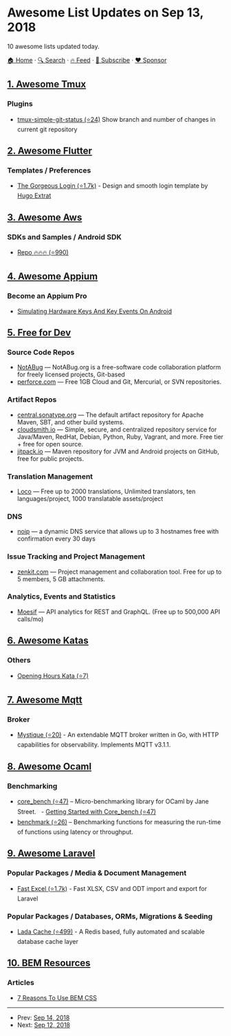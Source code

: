 # Awesome List Updates on Sep 13, 2018

10 awesome lists updated today.

[🏠 Home](/README.md) · [🔍 Search](https://www.trackawesomelist.com/search/) · [🔥 Feed](https://www.trackawesomelist.com/rss.xml) · [📮 Subscribe](https://trackawesomelist.us17.list-manage.com/subscribe?u=d2f0117aa829c83a63ec63c2f&id=36a103854c) · [❤️  Sponsor](https://github.com/sponsors/theowenyoung)



## [1. Awesome Tmux](/content/rothgar/awesome-tmux/README.md)

### Plugins

*   [tmux-simple-git-status (⭐24)](https://github.com/kristijanhusak/tmux-simple-git-status) Show branch and number of changes in current git repository

## [2. Awesome Flutter](/content/Solido/awesome-flutter/README.md)

### Templates / Preferences

*   [The Gorgeous Login (⭐1.7k)](https://github.com/huextrat/TheGorgeousLogin) <!--stargazers:huextrat/TheGorgeousLogin--> - Design and smooth login template by [Hugo Extrat](https://github.com/huextrat)

## [3. Awesome Aws](/content/donnemartin/awesome-aws/README.md)

### SDKs and Samples / Android SDK

*   [Repo :fire::fire::fire: (⭐990)](https://github.com/aws/aws-sdk-android)

## [4. Awesome Appium](/content/SrinivasanTarget/awesome-appium/README.md)

### Become an Appium Pro

*   [Simulating Hardware Keys And Key Events On Android](https://appiumpro.com/editions/34)

## [5. Free for Dev](/content/ripienaar/free-for-dev/README.md)

### Source Code Repos

*   [NotABug](https://notabug.org) — NotABug.org is a free-software code collaboration platform for freely licensed projects, Git-based
*   [perforce.com](https://www.perforce.com/products/helix-teamhub) — Free 1GB Cloud and  Git, Mercurial, or SVN repositories.

### Artifact Repos

*   [central.sonatype.org](https://central.sonatype.org) — The default artifact repository for Apache Maven, SBT, and other build systems.
*   [cloudsmith.io](https://cloudsmith.io) — Simple, secure, and centralized repository service for Java/Maven, RedHat, Debian, Python, Ruby, Vagrant, and more. Free tier + free for open source.
*   [jitpack.io](https://jitpack.io/) — Maven repository for JVM and Android projects on GitHub, free for public projects.

### Translation Management

*   [Loco](https://localise.biz/) — Free up to 2000 translations, Unlimited translators, ten languages/project, 1000 translatable assets/project

### DNS

*   [noip](https://www.noip.com/) — a dynamic DNS service that allows up to 3 hostnames free with confirmation every 30 days

### Issue Tracking and Project Management

*   [zenkit.com](https://zenkit.com) — Project management and collaboration tool. Free for up to 5 members, 5 GB attachments.

### Analytics, Events and Statistics

*   [Moesif](https://www.moesif.com) — API analytics for REST and GraphQL. (Free up to 500,000 API calls/mo)

## [6. Awesome Katas](/content/gamontal/awesome-katas/README.md)

### Others

*   [Opening Hours Kata (⭐7)](https://github.com/christian-fei/opening-hours-kata)

## [7. Awesome Mqtt](/content/hobbyquaker/awesome-mqtt/README.md)

### Broker

*   [Mystique (⭐20)](https://github.com/TheThingsIndustries/mystique) - An extendable MQTT broker written in Go, with HTTP capabilities for observability. Implements MQTT v3.1.1.

## [8. Awesome Ocaml](/content/ocaml-community/awesome-ocaml/README.md)

### Benchmarking

*   [core\_bench (⭐47)](https://github.com/janestreet/core_bench) – Micro-benchmarking library for OCaml by Jane Street.
      - [Getting Started with Core\_bench (⭐47)](https://github.com/janestreet/core_bench/wiki/Getting-Started-with-Core_bench)
*   [benchmark (⭐26)](https://github.com/Chris00/ocaml-benchmark) – Benchmarking functions for measuring the run-time of functions using latency or throughput.

## [9. Awesome Laravel](/content/chiraggude/awesome-laravel/README.md)

### Popular Packages / Media & Document Management

*   [Fast Excel (⭐1.7k)](https://github.com/rap2hpoutre/fast-excel) - Fast XLSX, CSV and ODT import and export for Laravel

### Popular Packages / Databases, ORMs, Migrations & Seeding

*   [Lada Cache (⭐499)](https://github.com/spiritix/lada-cache) - A Redis based, fully automated and scalable database cache layer

## [10. BEM Resources](/content/sturobson/BEM-resources/README.md)

### Articles

*   [7 Reasons To Use BEM CSS](https://medium.com/soliddigital/7-reasons-to-use-bem-css-a7c8475318fe)

---

- Prev: [Sep 14, 2018](/content/2018/09/14/README.md)
- Next: [Sep 12, 2018](/content/2018/09/12/README.md)